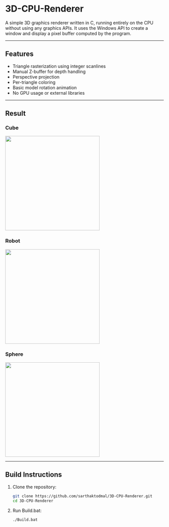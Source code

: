 # 3D-CPU-Renderer

A simple 3D graphics renderer written in C, running entirely on the CPU without using any graphics APIs.
It uses the Windows API to create a window and display a pixel buffer computed by the program.

---

## Features

- Triangle rasterization using integer scanlines
- Manual Z-buffer for depth handling
- Perspective projection
- Per-triangle coloring
- Basic model rotation animation
- No GPU usage or external libraries

---

## Result

### Cube  
<img src="media/Engine_3.gif" width="300"/>

### Robot  
<img src="media/Engine_2.gif" width="300"/>

### Sphere  
<img src="media/Engine.gif" width="300"/>

---

## Build Instructions

1. Clone the repository:
   ```bash
   git clone https://github.com/sarthaktodmal/3D-CPU-Renderer.git
   cd 3D-CPU-Renderer
2. Run Build.bat:
   ```bash
   ./Build.bat
